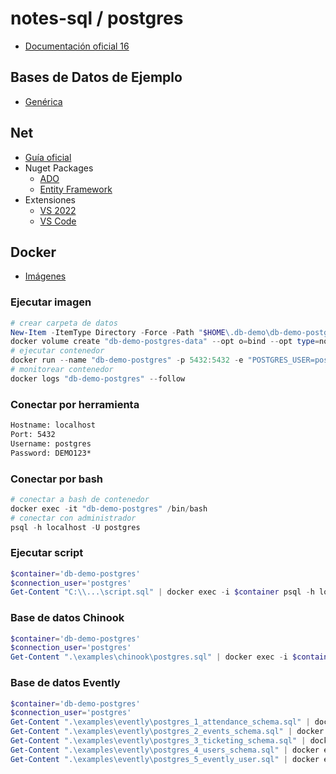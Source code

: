 # notes-sql / postgres

- [Documentación oficial 16](https://www.postgresql.org/docs/16/index.html)

## Bases de Datos de Ejemplo

- [Genérica](https://github.com/lerocha/chinook-database)

## Net

- [Guía oficial](https://www.npgsql.org)
- Nuget Packages
  - [ADO](https://www.nuget.org/packages/Npgsql)
  - [Entity Framework](https://www.nuget.org/packages/Npgsql.EntityFrameworkCore.PostgreSQL)
- Extensiones
  - [VS 2022](https://marketplace.visualstudio.com/items?itemName=RojanskyS.NpgsqlPostgreSQLIntegration)
  - [VS Code](https://marketplace.visualstudio.com/items?itemName=ckolkman.vscode-postgres)

## Docker

- [Imágenes](https://hub.docker.com/_/postgres)

### Ejecutar imagen

```powershell
# crear carpeta de datos
New-Item -ItemType Directory -Force -Path "$HOME\.db-demo\db-demo-postgres-data"
docker volume create "db-demo-postgres-data" --opt o=bind --opt type=none --opt device="$HOME\.demo\db-demo-postgres-data"
# ejecutar contenedor
docker run --name "db-demo-postgres" -p 5432:5432 -e "POSTGRES_USER=postgres" -e "POSTGRES_PASSWORD=DEMO123*" -e "PGDATA=/var/lib/postgresql/data/pgdata" -v "db-demo-postgres-data:/var/lib/postgresql/data" -d "postgres:16.3"
# monitorear contenedor
docker logs "db-demo-postgres" --follow
```

### Conectar por herramienta

```txt
Hostname: localhost
Port: 5432
Username: postgres
Password: DEMO123*
```

### Conectar por bash

```powershell
# conectar a bash de contenedor
docker exec -it "db-demo-postgres" /bin/bash
# conectar con administrador
psql -h localhost -U postgres
```

### Ejecutar script

```powershell
$container='db-demo-postgres'
$connection_user='postgres'
Get-Content "C:\\...\script.sql" | docker exec -i $container psql -h localhost -U $connection_user
```

### Base de datos Chinook

```powershell
$container='db-demo-postgres'
$connection_user='postgres'
Get-Content ".\examples\chinook\postgres.sql" | docker exec -i $container psql -h localhost -U $connection_user
```

### Base de datos Evently

```powershell
$container='db-demo-postgres'
$connection_user='postgres'
Get-Content ".\examples\evently\postgres_1_attendance_schema.sql" | docker exec -i $container psql -h localhost -U $connection_user
Get-Content ".\examples\evently\postgres_2_events_schema.sql" | docker exec -i $container psql -h localhost -U $connection_user
Get-Content ".\examples\evently\postgres_3_ticketing_schema.sql" | docker exec -i $container psql -h localhost -U $connection_user
Get-Content ".\examples\evently\postgres_4_users_schema.sql" | docker exec -i $container psql -h localhost -U $connection_user
Get-Content ".\examples\evently\postgres_5_evently_user.sql" | docker exec -i $container psql -h localhost -U $connection_user
```
